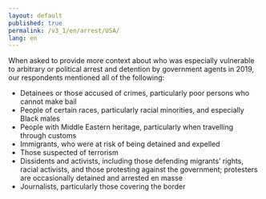 ```yaml
---
layout: default
published: true
permalink: /v3_1/en/arrest/USA/
lang: en
---
```

When asked to provide more context about who was especially vulnerable to arbitrary or political arrest and detention by government agents in 2019, our respondents mentioned all of the following:

-	Detainees or those accused of crimes, particularly poor persons who cannot make bail
-	People of certain races, particularly racial minorities, and especially Black males
-	People with Middle Eastern heritage, particularly when travelling through customs
-	Immigrants, who were at risk of being detained and expelled
-	Those suspected of terrorism
-	Dissidents and activists, including those defending migrants’ rights, racial activists, and those protesting against the government; protesters are occasionally detained and arrested en masse
-	Journalists, particularly those covering the border

